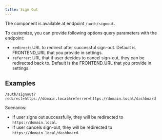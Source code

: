 ```yaml
---
title: Sign Out
---
```


The component is available at endpoint `/auth/signout`.

To customize, you can provide following options query parameters with the endpoint:

- `redirect`: URL to redirect after successful sign-out. Default is FRONTEND_URL that you provide in settings.
- `referrer`: URL that if user decides to cancel sign-out, they can be redirected back to. Default is the FRONTEND_URL
  that you provide in settings.

## Examples

```
/auth/signout?redirect=https://domain.local&referrer=https://domain.local/dashboard
```

Scenarios:

- If user signs out successfully, they will be redirected to `https://domain.local`.
- If user cancels sign-out, they will be redirected to `https://domain.local/dashboard`.


